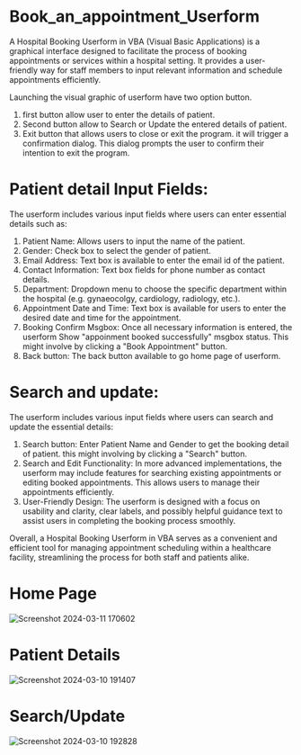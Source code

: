 # Book_an_appointment_Userform
A Hospital Booking Userform in VBA (Visual Basic Applications) is a graphical interface designed to facilitate the process of booking appointments or services within a hospital setting. It provides a user-friendly way for staff members to input relevant information and schedule appointments efficiently.

Launching the visual graphic of userform have two option button.

1. first button allow user to enter the details of patient.
2. Second button allow to Search or Update the entered details of patient.
3. Exit button that allows users to close or exit the program. it will trigger a confirmation dialog.
   This dialog prompts the user to confirm their intention to exit the program.

# Patient detail Input Fields:
The userform includes various input fields where users can enter essential details such as:

1. Patient Name: Allows users to input the name of the patient.
2. Gender: Check box to select the gender of patient.
3. Email Address: Text box is available to enter the email id of the patient.
4. Contact Information: Text box fields for phone number as contact details.
5. Department: Dropdown menu to choose the specific department within the hospital (e.g. gynaeocolgy, cardiology, radiology, etc.).
6. Appointment Date and Time: Text box is available for users to enter the desired date and time for the appointment.
7. Booking Confirm Msgbox: Once all necessary information is entered, the userform Show "appoinment booked successfully" msgbox status. This might involve by clicking a "Book Appointment" button.
8. Back button: The back button available to go home page of userform. 

# Search and update:
The userform includes various input fields where users can search and update the essential details:

1. Search button: Enter Patient Name and Gender to get the booking detail of patient. this might involving by clicking a "Search" button.
2. Search and Edit Functionality: In more advanced implementations, the userform may include features for searching existing appointments or editing booked appointments. This allows users to manage their appointments efficiently.
3. User-Friendly Design: The userform is designed with a focus on usability and clarity, clear labels, and possibly helpful guidance text to assist users in completing the booking process smoothly.


Overall, a Hospital Booking Userform in VBA serves as a convenient and efficient tool for managing appointment scheduling within a healthcare facility, streamlining the process for both staff and patients alike.

# Home Page

![Screenshot 2024-03-11 170602](https://github.com/Princerawat466/Book_an_appointment_Userform/assets/162704017/d39cedc7-9cf0-4718-92f7-7d72d1d9b06d)

# Patient Details
![Screenshot 2024-03-10 191407](https://github.com/Princerawat466/Book_an_appointment_Userform/assets/162704017/153159aa-a5a5-48e1-9440-4f5fea35fc6b)

# Search/Update 
![Screenshot 2024-03-10 192828](https://github.com/Princerawat466/Book_an_appointment_Userform/assets/162704017/f46b1b26-f520-40fa-9c0e-7065121718af)
